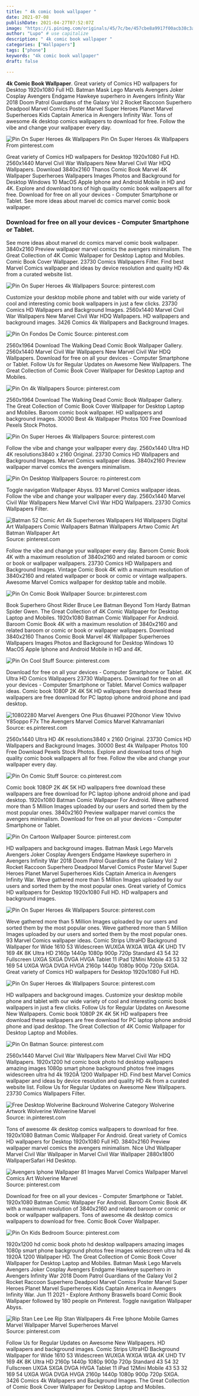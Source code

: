 ```yaml
---
title: " 4k comic book wallpaper "
date: 2021-07-08
publishDate: 2021-04-27T07:52:07Z
image: "https://i.pinimg.com/originals/45/7c/be/457cbe8a9917f00acb38c3a042228775.jpg"
author: "Lupo" # use capitalize
description: " 4k comic book wallpaper "
categories: ["Wallpapers"]
tags: ["phone"]
keywords: "4k comic book wallpaper"
draft: false

---
```



**4k Comic Book Wallpaper**. Great variety of Comics HD wallpapers for Desktop 1920x1080 Full HD. Batman Mask Lego Marvels Avengers Joker Cosplay Avengers Endgame Hawkeye superhero in Avengers Infinity War 2018 Doom Patrol Guardians of the Galaxy Vol 2 Rocket Raccoon Superhero Deadpool Marvel Comics Poster Marvel Super Heroes Planet Marvel Superheroes Kids Captain America in Avengers Infinity War. Tons of awesome 4k desktop comics wallpapers to download for free. Follow the vibe and change your wallpaper every day.

![Pin On Super Heroes 4k Wallpapers](https://i.pinimg.com/originals/69/d0/65/69d065e0be9c715241450e5f980e5127.jpg "Pin On Super Heroes 4k Wallpapers")
Pin On Super Heroes 4k Wallpapers From pinterest.com


Great variety of Comics HD wallpapers for Desktop 1920x1080 Full HD. 2560x1440 Marvel Civil War Wallpapers New Marvel Civil War HDQ Wallpapers. Download 3840x2160 Thanos Comic Book Marvel 4K Wallpaper Superheroes Wallpapers Images Photos and Background for Desktop Windows 10 MacOS Apple Iphone and Android Mobile in HD and 4K. Explore and download tons of high quality comic book wallpapers all for free. Download for free on all your devices - Computer Smartphone or Tablet. See more ideas about marvel dc comics marvel comic book wallpaper.

### Download for free on all your devices - Computer Smartphone or Tablet.

See more ideas about marvel dc comics marvel comic book wallpaper. 3840x2160 Preview wallpaper marvel comics the avengers minimalism. The Great Collection of 4K Comic Wallpaper for Desktop Laptop and Mobiles. Comic Book Cover Wallpaper. 23730 Comics Wallpapers Filter. Find best Marvel Comics wallpaper and ideas by device resolution and quality HD 4k from a curated website list.


![Pin On Super Heroes 4k Wallpapers](https://i.pinimg.com/originals/85/0d/e8/850de806d438c6a1d031a06659287934.jpg "Pin On Super Heroes 4k Wallpapers")
Source: pinterest.com

Customize your desktop mobile phone and tablet with our wide variety of cool and interesting comic book wallpapers in just a few clicks. 23730 Comics HD Wallpapers and Background Images. 2560x1440 Marvel Civil War Wallpapers New Marvel Civil War HDQ Wallpapers. HD wallpapers and background images. 3426 Comics 4k Wallpapers and Background Images.

![Pin On Fondos De Comic](https://i.pinimg.com/736x/60/18/84/601884e1872cbb895fe9953a68a79c9a.jpg "Pin On Fondos De Comic")
Source: pinterest.com

2560x1964 Download The Walking Dead Comic Book Wallpaper Gallery. 2560x1440 Marvel Civil War Wallpapers New Marvel Civil War HDQ Wallpapers. Download for free on all your devices - Computer Smartphone or Tablet. Follow Us for Regular Updates on Awesome New Wallpapers. The Great Collection of Comic Book Cover Wallpaper for Desktop Laptop and Mobiles.

![Pin On 4k Wallpapers](https://i.pinimg.com/originals/69/47/53/6947530b47c5ae7987efc53af3730a00.jpg "Pin On 4k Wallpapers")
Source: pinterest.com

2560x1964 Download The Walking Dead Comic Book Wallpaper Gallery. The Great Collection of Comic Book Cover Wallpaper for Desktop Laptop and Mobiles. Baroom comic book wallpaper. HD wallpapers and background images. 30000 Best 4k Wallpaper Photos 100 Free Download Pexels Stock Photos.

![Pin On Super Heroes 4k Wallpapers](https://i.pinimg.com/originals/69/d0/65/69d065e0be9c715241450e5f980e5127.jpg "Pin On Super Heroes 4k Wallpapers")
Source: pinterest.com

Follow the vibe and change your wallpaper every day. 2560x1440 Ultra HD 4K resolutions3840 x 2160 Original. 23730 Comics HD Wallpapers and Background Images. Marvel Comics wallpaper ideas. 3840x2160 Preview wallpaper marvel comics the avengers minimalism.

![Pin On Desktop Wallpapers](https://i.pinimg.com/originals/58/8e/c1/588ec11b0d9dfaaa584a48f595b6026d.jpg "Pin On Desktop Wallpapers")
Source: ro.pinterest.com

Toggle navigation Wallpaper Abyss. 93 Marvel Comics wallpaper ideas. Follow the vibe and change your wallpaper every day. 2560x1440 Marvel Civil War Wallpapers New Marvel Civil War HDQ Wallpapers. 23730 Comics Wallpapers Filter.

![Batman 52 Comic Art 4k Superheroes Wallpapers Hd Wallpapers Digital Art Wallpapers Comic Wallpapers Batman Wallpapers Artwo Comic Art Batman Wallpaper Art](https://i.pinimg.com/originals/0a/e4/cf/0ae4cf949acfa3d7bfed76df8404fd72.jpg "Batman 52 Comic Art 4k Superheroes Wallpapers Hd Wallpapers Digital Art Wallpapers Comic Wallpapers Batman Wallpapers Artwo Comic Art Batman Wallpaper Art")
Source: pinterest.com

Follow the vibe and change your wallpaper every day. Baroom Comic Book 4K with a maximum resolution of 3840x2160 and related baroom or comic or book or wallpaper wallpapers. 23730 Comics HD Wallpapers and Background Images. Vintage Comic Book 4K with a maximum resolution of 3840x2160 and related wallpaper or book or comic or vintage wallpapers. Awesome Marvel Comics wallpaper for desktop table and mobile.

![Pin On Comic Book Wallpaper](https://i.pinimg.com/originals/50/9b/fa/509bfaa51c22b9ba484177714aa97d26.jpg "Pin On Comic Book Wallpaper")
Source: br.pinterest.com

Book Superhero Ghost Rider Bruce Lee Batman Beyond Tom Hardy Batman Spider Gwen. The Great Collection of 4K Comic Wallpaper for Desktop Laptop and Mobiles. 1920x1080 Batman Comic Wallpaper For Android. Baroom Comic Book 4K with a maximum resolution of 3840x2160 and related baroom or comic or book or wallpaper wallpapers. Download 3840x2160 Thanos Comic Book Marvel 4K Wallpaper Superheroes Wallpapers Images Photos and Background for Desktop Windows 10 MacOS Apple Iphone and Android Mobile in HD and 4K.

![Pin On Cool Stuff](https://i.pinimg.com/originals/72/6c/ea/726ceafbbfb5b6a7c4258e624052a7db.jpg "Pin On Cool Stuff")
Source: pinterest.com

Download for free on all your devices - Computer Smartphone or Tablet. 4K Ultra HD Comics Wallpapers 23730 Wallpapers. Download for free on all your devices - Computer Smartphone or Tablet. Marvel Comics wallpaper ideas. Comic book 1080P 2K 4K 5K HD wallpapers free download these wallpapers are free download for PC laptop iphone android phone and ipad desktop.

![10802280 Marvel Avengers One Plus 6huawei P20honor View 10vivo Y85oppo F7x The Avengers Marvel Comics Marvel Kahramanlari](https://i.pinimg.com/originals/b9/92/bc/b992bc5c76ddbf06d833966bf35ca47b.jpg "10802280 Marvel Avengers One Plus 6huawei P20honor View 10vivo Y85oppo F7x The Avengers Marvel Comics Marvel Kahramanlari")
Source: es.pinterest.com

2560x1440 Ultra HD 4K resolutions3840 x 2160 Original. 23730 Comics HD Wallpapers and Background Images. 30000 Best 4k Wallpaper Photos 100 Free Download Pexels Stock Photos. Explore and download tons of high quality comic book wallpapers all for free. Follow the vibe and change your wallpaper every day.

![Pin On Comic Stuff](https://i.pinimg.com/originals/3f/e0/04/3fe004f76c06d2aa4cd6122ca1ccd38c.jpg "Pin On Comic Stuff")
Source: co.pinterest.com

Comic book 1080P 2K 4K 5K HD wallpapers free download these wallpapers are free download for PC laptop iphone android phone and ipad desktop. 1920x1080 Batman Comic Wallpaper For Android. Weve gathered more than 5 Million Images uploaded by our users and sorted them by the most popular ones. 3840x2160 Preview wallpaper marvel comics the avengers minimalism. Download for free on all your devices - Computer Smartphone or Tablet.

![Pin On Cartoon Wallpaper](https://i.pinimg.com/originals/6f/5a/87/6f5a8728c77927f8bc1b076971e09c99.jpg "Pin On Cartoon Wallpaper")
Source: pinterest.com

HD wallpapers and background images. Batman Mask Lego Marvels Avengers Joker Cosplay Avengers Endgame Hawkeye superhero in Avengers Infinity War 2018 Doom Patrol Guardians of the Galaxy Vol 2 Rocket Raccoon Superhero Deadpool Marvel Comics Poster Marvel Super Heroes Planet Marvel Superheroes Kids Captain America in Avengers Infinity War. Weve gathered more than 5 Million Images uploaded by our users and sorted them by the most popular ones. Great variety of Comics HD wallpapers for Desktop 1920x1080 Full HD. HD wallpapers and background images.

![Pin On Super Heroes 4k Wallpapers](https://i.pinimg.com/originals/6b/a2/de/6ba2dee4abd204742a70641ac13ac3fd.jpg "Pin On Super Heroes 4k Wallpapers")
Source: pinterest.com

Weve gathered more than 5 Million Images uploaded by our users and sorted them by the most popular ones. Weve gathered more than 5 Million Images uploaded by our users and sorted them by the most popular ones. 93 Marvel Comics wallpaper ideas. Comic Strips UltraHD Background Wallpaper for Wide 1610 53 Widescreen WUXGA WXGA WGA 4K UHD TV 169 4K 8K Ultra HD 2160p 1440p 1080p 900p 720p Standard 43 54 32 Fullscreen UXGA SXGA DVGA HVGA Tablet 11 iPad 12Mini Mobile 43 53 32 169 54 UXGA WGA DVGA HVGA 2160p 1440p 1080p 900p 720p SXGA. Great variety of Comics HD wallpapers for Desktop 1920x1080 Full HD.

![Pin On Super Heroes 4k Wallpapers](https://i.pinimg.com/originals/43/87/3d/43873d0d2f446c7818ca8e4f8d4951ad.jpg "Pin On Super Heroes 4k Wallpapers")
Source: pinterest.com

HD wallpapers and background images. Customize your desktop mobile phone and tablet with our wide variety of cool and interesting comic book wallpapers in just a few clicks. Follow Us for Regular Updates on Awesome New Wallpapers. Comic book 1080P 2K 4K 5K HD wallpapers free download these wallpapers are free download for PC laptop iphone android phone and ipad desktop. The Great Collection of 4K Comic Wallpaper for Desktop Laptop and Mobiles.

![Pin On Batman](https://i.pinimg.com/736x/e3/e1/09/e3e10967b05596b8e6cc9af5035f1082.jpg "Pin On Batman")
Source: pinterest.com

2560x1440 Marvel Civil War Wallpapers New Marvel Civil War HDQ Wallpapers. 1920x1200 hd comic book photo hd desktop wallpapers amazing images 1080p smart phone background photos free images widescreen ultra hd 4k 1920Ã 1200 Wallpaper HD. Find best Marvel Comics wallpaper and ideas by device resolution and quality HD 4k from a curated website list. Follow Us for Regular Updates on Awesome New Wallpapers. 23730 Comics Wallpapers Filter.

![Free Desktop Wolverine Backround Wolverine Category Wolverine Artwork Wolverine Wolverine Marvel](https://i.pinimg.com/originals/90/f9/f9/90f9f9eb6bf2e14e963fac442860d8bf.jpg "Free Desktop Wolverine Backround Wolverine Category Wolverine Artwork Wolverine Wolverine Marvel")
Source: in.pinterest.com

Tons of awesome 4k desktop comics wallpapers to download for free. 1920x1080 Batman Comic Wallpaper For Android. Great variety of Comics HD wallpapers for Desktop 1920x1080 Full HD. 3840x2160 Preview wallpaper marvel comics the avengers minimalism. Nice Uhd Wallpaper Marvel Civil War Wallpaper in Marvel Civil War Wallpaper 2880x1800 WallpaperSafari Hd Desktop.

![Avengers Iphone Wallpaper 81 Images Marvel Comics Wallpaper Marvel Comics Art Wolverine Marvel](https://i.pinimg.com/originals/e8/18/1b/e8181b665deec612615691434a580d5a.jpg "Avengers Iphone Wallpaper 81 Images Marvel Comics Wallpaper Marvel Comics Art Wolverine Marvel")
Source: pinterest.com

Download for free on all your devices - Computer Smartphone or Tablet. 1920x1080 Batman Comic Wallpaper For Android. Baroom Comic Book 4K with a maximum resolution of 3840x2160 and related baroom or comic or book or wallpaper wallpapers. Tons of awesome 4k desktop comics wallpapers to download for free. Comic Book Cover Wallpaper.

![Pin On Kids Bedroom](https://i.pinimg.com/originals/0b/88/bb/0b88bb8406429d650a5d0462f8cc9e00.jpg "Pin On Kids Bedroom")
Source: pinterest.com

1920x1200 hd comic book photo hd desktop wallpapers amazing images 1080p smart phone background photos free images widescreen ultra hd 4k 1920Ã 1200 Wallpaper HD. The Great Collection of Comic Book Cover Wallpaper for Desktop Laptop and Mobiles. Batman Mask Lego Marvels Avengers Joker Cosplay Avengers Endgame Hawkeye superhero in Avengers Infinity War 2018 Doom Patrol Guardians of the Galaxy Vol 2 Rocket Raccoon Superhero Deadpool Marvel Comics Poster Marvel Super Heroes Planet Marvel Superheroes Kids Captain America in Avengers Infinity War. Jun 11 2021 - Explore Anthony Braswells board Comic Book Wallpaper followed by 180 people on Pinterest. Toggle navigation Wallpaper Abyss.

![Rip Stan Lee Lee Rip Stan Wallpapers 4k Free Iphone Mobile Games Marvel Wallpaper Marvel Superheroes Marvel](https://i.pinimg.com/originals/45/7c/be/457cbe8a9917f00acb38c3a042228775.jpg "Rip Stan Lee Lee Rip Stan Wallpapers 4k Free Iphone Mobile Games Marvel Wallpaper Marvel Superheroes Marvel")
Source: pinterest.com

Follow Us for Regular Updates on Awesome New Wallpapers. HD wallpapers and background images. Comic Strips UltraHD Background Wallpaper for Wide 1610 53 Widescreen WUXGA WXGA WGA 4K UHD TV 169 4K 8K Ultra HD 2160p 1440p 1080p 900p 720p Standard 43 54 32 Fullscreen UXGA SXGA DVGA HVGA Tablet 11 iPad 12Mini Mobile 43 53 32 169 54 UXGA WGA DVGA HVGA 2160p 1440p 1080p 900p 720p SXGA. 3426 Comics 4k Wallpapers and Background Images. The Great Collection of Comic Book Cover Wallpaper for Desktop Laptop and Mobiles.

